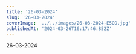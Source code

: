 ```yaml
---
title: '26-03-2024'
slug: '26-03-2024'
coverImage: '../../images/26-03-2024-E5OD.jpg'
publishedAt: '2024-03-26T16:17:46.852Z'
---
```


26-03-2024